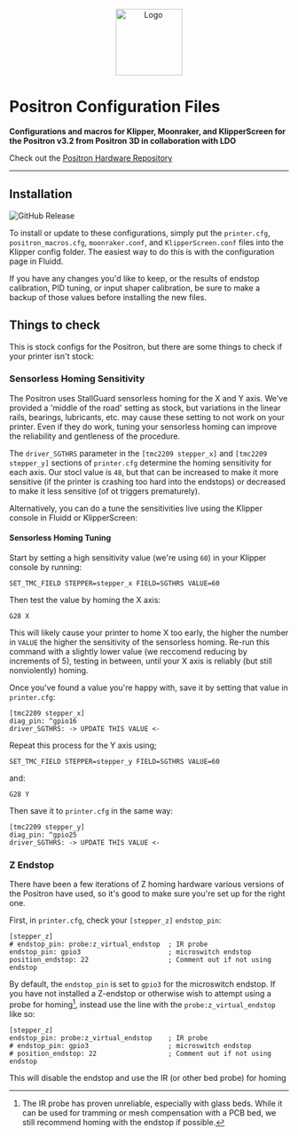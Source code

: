<p align="center">
   <img width="120px" height="120x" title="Logo" src="https://github.com/Positron3D/Positron/raw/main/Media%20and%20logos/Logos/Positron%20V3%20logo%20light.png">
</p>

# Positron Configuration Files
**Configurations and macros for Klipper, Moonraker, and KlipperScreen for the Positron v3.2 from Positron 3D in collaboration with LDO**

Check out the [Positron Hardware Repository](https://github.com/Positron3D/Positron)

---
## Installation

![GitHub Release](https://img.shields.io/github/v/release/Positron3D/PositronConfig?sort=semver&style=for-the-badge)

To install or update to these configurations, simply put the `printer.cfg`, `positron_macros.cfg`, `moonraker.conf`, and `KlipperScreen.conf` files into the Klipper config folder. The easiest way to do this is with the configuration page in Fluidd.

If you have any changes you'd like to keep, or the results of endstop calibration, PID tuning, or input shaper calibration, be sure to make a backup of those values before installing the new files.

## Things to check
This is stock configs for the Positron, but there are some things to check if your printer isn't stock:


### Sensorless Homing Sensitivity

The Positron uses StallGuard sensorless homing for the X and Y axis. We've provided a 'middle of the road' setting as stock, but variations in the linear rails, bearings, lubricants, etc. may cause these setting to not work on your printer. Even if they do work, tuning your sensorless homing can improve the reliability and gentleness of the procedure.

The `driver_SGTHRS` parameter in the `[tmc2209 stepper_x]` and `[tmc2209 stepper_y]` sections of `printer.cfg` determine the homing sensitivity for each axis. Our stocl value is `48`, but that can be increased to make it more sensitive (if the printer is crashing too hard into the endstops) or decreased to make it less sensitive (of ot triggers prematurely).

Alternatively, you can do a tune the sensitivities live using the Klipper console in Fluidd or KlipperScreen:

#### Sensorless Homing Tuning

Start by setting a high sensitivity value (we're using `60`) in your Klipper console by running:

`SET_TMC_FIELD STEPPER=stepper_x FIELD=SGTHRS VALUE=60`

Then test the value by homing the X axis:

`G28 X`

This will likely cause your printer to home X too early, the higher the number in `VALUE` the higher the sensitivity of the sensorless homing. Re-run this command with a slightly lower value (we reccomend  reducing by increments of 5), testing in between, until your X axis is reliably (but still nonviolently) homing.

Once you've found a value you're happy with, save it by setting that value in `printer.cfg`:
```properties
[tmc2209 stepper_x]
diag_pin: ^gpio16
driver_SGTHRS: -> UPDATE THIS VALUE <-
```

Repeat this process for the Y axis using;

`SET_TMC_FIELD STEPPER=stepper_y FIELD=SGTHRS VALUE=60`

and:

`G28 Y`

Then save it to `printer.cfg` in the same way:
```properties
[tmc2209 stepper_y]
diag_pin: ^gpio25
driver_SGTHRS: -> UPDATE THIS VALUE <-
```

### Z Endstop
There have been a few iterations of Z homing hardware various versions of the Positron have used, so it's good to make sure you're set up for the right one.

First, in `printer.cfg`, check your `[stepper_z]` `endstop_pin`:

```properties
[stepper_z]
# endstop_pin: probe:z_virtual_endstop  ; IR probe
endstop_pin: gpio3                      ; microswitch endstop
position_endstop: 22                    ; Comment out if not using endstop
```

By default, the `endstop_pin` is set to `gpio3` for the microswitch endstop. If you have not installed a Z-endstop or otherwise wish to attempt using a probe for homing[^1], instead use the line with the `probe:z_virtual_endstop` like so:

```properties
[stepper_z]
endstop_pin: probe:z_virtual_endstop    ; IR probe
# endstop_pin: gpio3                    ; microswitch endstop
# position_endstop: 22                  ; Comment out if not using endstop
```

This will disable the endstop and use the IR (or other bed probe) for homing

[^1]: The IR probe has proven unreliable, especially with glass beds. While it can be used for tramming or mesh compensation with a PCB bed, we still recommend homing with the endstop if possible.